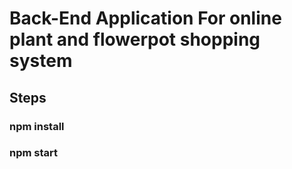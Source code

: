 # Back-End Application For online plant and flowerpot shopping system

<!-- ## Steps to run this application
1) npm install
2) if .bablerc is not in the folder structure add this by creating .babelrc on the main folder.
 {
    "presets": [
        "@babel/preset-env"
    ]
}
3) In new terminal run sudo systemctl start mongodb on linux environment
4) If you want to use online mongoose compass change the url to the cluster u used
5) On another terminal run npm start  -->

## Steps

### npm install

### npm start
